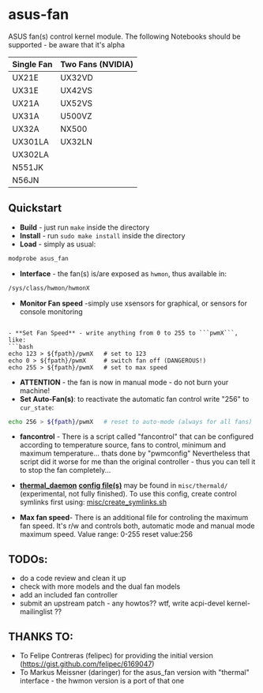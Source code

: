 asus-fan
========

ASUS  fan(s) control kernel module.
The following Notebooks should be supported - be aware that it's alpha

Single Fan | Two Fans (NVIDIA)
-----------|-------------------
UX21E      | UX32VD
UX31E      | UX42VS
UX21A      | UX52VS
UX31A      | U500VZ
UX32A      | NX500
UX301LA    | UX32LN
UX302LA    |
N551JK     |
N56JN      |

Quickstart
----------

- **Build** - just run ```make``` inside the directory
- **Install** - run ```sudo make install``` inside the directory
- **Load** - simply as usual:
```bash
modprobe asus_fan
```
- **Interface** - the fan(s) is/are exposed as ```hwmon```, thus available in:
```bash
/sys/class/hwmon/hwmonX
```
- **Monitor Fan speed** -simply use xsensors for graphical, or sensors for console monitoring
```

- **Set Fan Speed** - write anything from 0 to 255 to ```pwmX```, like:
```bash
echo 123 > ${fpath}/pwmX   # set to 123
echo 0 > ${fpath}/pwmX     # switch fan off (DANGEROUS!)
echo 255 > ${fpath}/pwmX   # set to max speed
```
- **ATTENTION** - the fan is now in manual mode - do not burn your machine!
- **Set Auto-Fan(s)**: to reactivate the automatic fan control write "256" to ```cur_state```:
```bash
echo 256 > ${fpath}/pwmX   # reset to auto-mode (always for all fans)
```

- **fancontrol** - There is a script called "fancontrol" that can be configured according to temperature source, fans to control, minimum and maximum temperature...
thats done by "pwmconfig"
Nevertheless that script did it worse for me than the original controller - thus you can tell it to stop the fan completely...

- [**thermal_daemon**](https://github.com/01org/thermal_daemon) [**config file(s)**](https://github.com/daringer/asus-fan/tree/master/misc/thermald) may be found in `misc/thermald/` (experimental, not fully finished). To use this config, create control symlinks first using: [misc/create_symlinks.sh](https://github.com/daringer/asus-fan/blob/master/misc/create_symlinks.sh)

- **Max fan speed**- There is an additional file for controling the maximum fan speed. It's r/w and controls both, automatic mode and manual mode maximum speed. Value range: 0-255 reset value:256

**TODOs**:
----------
- do a code review and clean it up
- check with more models and the dual fan models
- add an included fan controller
- submit an upstream patch - any howtos?? wtf, write acpi-devel kernel-mailinglist ??


**THANKS TO**:
--------------
- To Felipe Contreras (felipec) for providing the initial version (https://gist.github.com/felipec/6169047)
- To Markus Meissner (daringer) for the asus_fan version with "thermal" interface - the hwmon version is a port of that one
